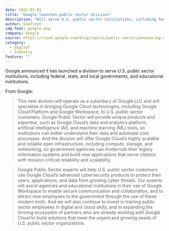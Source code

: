 ```yaml
---
date: 2022-07-01
title: "Google launches public sector division"
description: "Will serve U.S. public sector institutions, including federal, state, and local governments, and educational institutions."
author: GovFresh
img-feat: google.png
company: Google
source: https://cloud.google.com/blog/topics/public-sector/announcing-google-public-sector
category:
  - Digital
  - Industry
feature: ""
---
```


Google announced it has launched a division to serve U.S. public sector institutions, including federal, state, and local governments, and educational institutions.

From Google:

> This new division will operate as a subsidiary of Google LLC and will specialize in bringing Google Cloud technologies, including Google Cloud Platform and Google Workspace, to U.S. public sector customers. Google Public Sector will provide unique products and expertise, such as Google Cloud’s data and analytics platform, artificial intelligence (AI), and machine learning (ML) tools, so institutions can better understand their data and automate core processes. And the division will offer Google Cloud’s highly scalable and reliable open infrastructure, including compute, storage, and networking, so government agencies can modernize their legacy information systems and build new applications that serve citizens with mission-critical reliability and scalability. 

> Google Public Sector experts will help U.S. public sector customers use Google Cloud’s advanced cybersecurity products to protect their users, applications, and data from growing cyber threats. Our experts will assist agencies and educational institutions in their use of Google Workspace to enable secure communication and collaboration, and to attract new employees to the government through the use of these modern tools. And we will also continue to invest in training public sector employees in digital and cloud skills, and in expanding the thriving ecosystem of partners who are already working with Google Cloud to build solutions that meet the urgent and growing needs of U.S. public sector organizations.